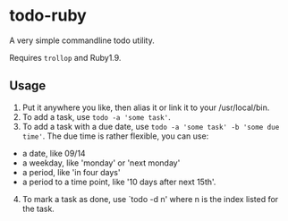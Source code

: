 # todo-ruby
A very simple commandline todo utility.

Requires `trollop` and Ruby1.9.

## Usage
1. Put it anywhere you like, then alias it or link it to your /usr/local/bin.
2. To add a task, use `todo -a 'some task'`. 
3. To add a task with a due date, use `todo -a 'some task' -b 'some due time'`. The due time is rather flexible, you can use:
  - a date, like 09/14
  - a weekday, like 'monday' or 'next monday'
  - a period, like 'in four days'
  - a period to a time point, like '10 days after next 15th'.
4. To mark a task as done, use `todo -d n' where n is the index listed for the task.
